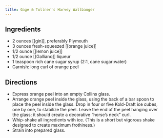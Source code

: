 ```yaml
---
title: Gage & Tollner's Harvey Wallbanger
---
```


## Ingredients
-    2 ounces [[gin]], preferably Plymouth
-    3 ounces fresh-squeezed [[orange juice]]
-    1/2 ounce [[lemon juice]] 
-    1/2 ounce [[Galliano]] liqueur
-    1 teaspoon rich cane sugar syrup (2:1, cane sugar:water)
- Garnish: long curl of orange peel
## Directions

-    Express orange peel into an empty Collins glass.
-   Arrange orange peel inside the glass, using the back of a bar spoon to place the peel inside the glass. Drop in four or five Kold-Draft ice cubes, one by one, to stabilize the peel. Leave the end of the peel hanging over the glass; it should create a decorative “horse’s neck” curl.
-    Whip-shake all ingredients with ice. (This is a short but vigorous shake designed to create maximum frothiness.)
-    Strain into prepared glass.
